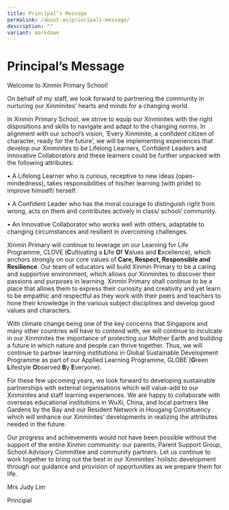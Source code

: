 ```yaml
---
title: Principal’s Message
permalink: /about-us/principals-message/
description: ""
variant: markdown
---
```

# **Principal’s Message**



Welcome to Xinmin Primary School!

On behalf of my staff, we look forward to partnering the community in nurturing our Xinminites’ hearts and minds for a changing world.

In Xinmin Primary School, we strive to equip our Xinminites with the right dispositions and skills to navigate and adapt to the changing norms. In alignment with our school’s vision, ‘Every Xinminite, a confident citizen of character, ready for the future’, we will be implementing experiences that develop our Xinminites to be Lifelong Learners, Confident Leaders and Innovative Collaborators and these learners could be further unpacked with the following attributes:

•	A Lifelong Learner who is curious, receptive to new ideas (open-mindedness), takes responsibilities of his/her learning (with pride) to improve himself/ herself.

•	A Confident Leader who has the moral courage to distinguish right from wrong, acts on them and contributes actively in class/ school/ community.

•	An Innovative Collaborator who works well with others, adaptable to changing circumstances and resilient in overcoming challenges.

Xinmin Primary will continue to leverage on our Learning for Life Programme, CLOVE (**C**ultivating a **L**ife **O**f **V**alues and **E**xcellence), which anchors strongly on our core values of **Care, Respect, Responsible and Resilience**. Our team of educators will build Xinmin Primary to be a caring and supportive environment, which allows our Xinminites to discover their passions and purposes in learning. Xinmin Primary shall continue to be a place that allows them to express their curiosity and creativity and yet learn to be empathic and respectful as they work with their peers and teachers to hone their knowledge in the various subject disciplines and develop good values and characters.

With climate change being one of the key concerns that Singapore and many other countries will have to contend with, we will continue to inculcate in our Xinminites the importance of protecting our Mother Earth and building a future in which nature and people can thrive together. Thus, we will continue to partner learning institutions in Global Sustainable Development Programme as part of our Applied Learning Programme, GLOBE (**G**reen **L**ifestyle **O**bserved **B**y **E**veryone). 

For these few upcoming years, we look forward to developing sustainable partnerships with external organisations which will value-add to our Xinminites and staff learning experiences. We are happy to collaborate with overseas educational institutions in WuXi, China, and local partners like Gardens by the Bay and our Resident Network in Hougang Constituency which will enhance our Xinminites’ developments in realizing the attributes needed in the future. 

Our progress and achievements would not have been possible without the support of the entire Xinmin community: our parents, Parent Support Group, School Advisory Committee and community partners. Let us continue to work together to bring out the best in our Xinminites’ holistic development through our guidance and provision of opportunities as we prepare them for life.

Mrs Judy Lim

Principal